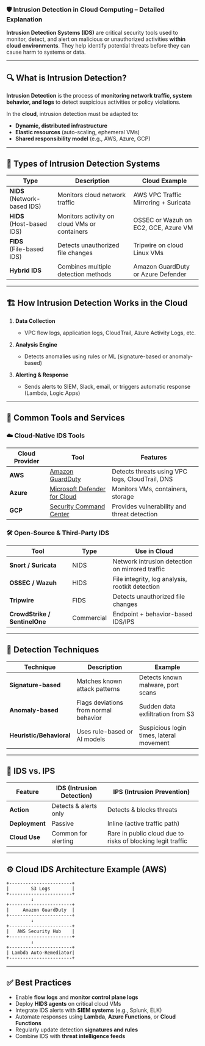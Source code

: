 ### 🛡️ Intrusion Detection in Cloud Computing – Detailed Explanation

**Intrusion Detection Systems (IDS)** are critical security tools used to monitor, detect, and alert on malicious or unauthorized activities **within cloud environments**. They help identify potential threats before they can cause harm to systems or data.

---

## 🔍 What is Intrusion Detection?

**Intrusion Detection** is the process of **monitoring network traffic, system behavior, and logs** to detect suspicious activities or policy violations.

In the **cloud**, intrusion detection must be adapted to:

* **Dynamic, distributed infrastructure**
* **Elastic resources** (auto-scaling, ephemeral VMs)
* **Shared responsibility model** (e.g., AWS, Azure, GCP)

---

## 🧠 Types of Intrusion Detection Systems

| Type                            | Description                                  | Cloud Example                        |
| ------------------------------- | -------------------------------------------- | ------------------------------------ |
| **NIDS**<br>(Network-based IDS) | Monitors cloud network traffic               | AWS VPC Traffic Mirroring + Suricata |
| **HIDS**<br>(Host-based IDS)    | Monitors activity on cloud VMs or containers | OSSEC or Wazuh on EC2, GCE, Azure VM |
| **FIDS**<br>(File-based IDS)    | Detects unauthorized file changes            | Tripwire on cloud Linux VMs          |
| **Hybrid IDS**                  | Combines multiple detection methods          | Amazon GuardDuty or Azure Defender   |

---

## 🏗️ How Intrusion Detection Works in the Cloud

1. **Data Collection**

   * VPC flow logs, application logs, CloudTrail, Azure Activity Logs, etc.
2. **Analysis Engine**

   * Detects anomalies using rules or ML (signature-based or anomaly-based)
3. **Alerting & Response**

   * Sends alerts to SIEM, Slack, email, or triggers automatic response (Lambda, Logic Apps)

---

## 🧰 Common Tools and Services

### ☁️ Cloud-Native IDS Tools

| Cloud Provider | Tool                                                                                        | Features                                        |
| -------------- | ------------------------------------------------------------------------------------------- | ----------------------------------------------- |
| **AWS**        | [Amazon GuardDuty](https://aws.amazon.com/guardduty/)                                       | Detects threats using VPC logs, CloudTrail, DNS |
| **Azure**      | [Microsoft Defender for Cloud](https://learn.microsoft.com/en-us/azure/defender-for-cloud/) | Monitors VMs, containers, storage               |
| **GCP**        | [Security Command Center](https://cloud.google.com/security-command-center)                 | Provides vulnerability and threat detection     |

### 🛠️ Open-Source & Third-Party IDS

| Tool                          | Type       | Use in Cloud                                    |
| ----------------------------- | ---------- | ----------------------------------------------- |
| **Snort / Suricata**          | NIDS       | Network intrusion detection on mirrored traffic |
| **OSSEC / Wazuh**             | HIDS       | File integrity, log analysis, rootkit detection |
| **Tripwire**                  | FIDS       | Detects unauthorized file changes               |
| **CrowdStrike / SentinelOne** | Commercial | Endpoint + behavior-based IDS/IPS               |

---

## 🧬 Detection Techniques

| Technique                | Description                           | Example                                  |
| ------------------------ | ------------------------------------- | ---------------------------------------- |
| **Signature-based**      | Matches known attack patterns         | Detects known malware, port scans        |
| **Anomaly-based**        | Flags deviations from normal behavior | Sudden data exfiltration from S3         |
| **Heuristic/Behavioral** | Uses rule-based or AI models          | Suspicious login times, lateral movement |

---

## 🛑 IDS vs. IPS

| Feature        | IDS (Intrusion Detection) | IPS (Intrusion Prevention)                                  |
| -------------- | ------------------------- | ----------------------------------------------------------- |
| **Action**     | Detects & alerts only     | Detects & blocks threats                                    |
| **Deployment** | Passive                   | Inline (active traffic path)                                |
| **Cloud Use**  | Common for alerting       | Rare in public cloud due to risks of blocking legit traffic |

---

## ⚙️ Cloud IDS Architecture Example (AWS)

```
+-----------------------+
|        S3 Logs        |
+-----------------------+
         ↓
+-----------------------+
|     Amazon GuardDuty  |
+-----------------------+
         ↓
+-----------------------+
|   AWS Security Hub    |
+-----------------------+
         ↓
+-----------------------+
| Lambda Auto-Remediator|
+-----------------------+
```

---

## ✅ Best Practices

* Enable **flow logs** and **monitor control plane logs**
* Deploy **HIDS agents** on critical cloud VMs
* Integrate IDS alerts with **SIEM systems** (e.g., Splunk, ELK)
* Automate responses using **Lambda**, **Azure Functions**, or **Cloud Functions**
* Regularly update detection **signatures and rules**
* Combine IDS with **threat intelligence feeds**
